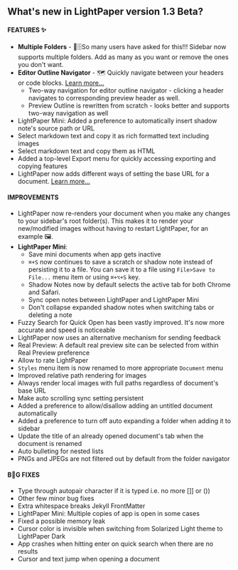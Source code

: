 ## What's new in LightPaper version 1.3 Beta?

#### FEATURES ✨

* **Multiple Folders** -  📂🗄So many users have asked for this!!! Sidebar now supports multiple folders. Add as many as you want or remove the ones you don't want.
* **Editor Outline Navigator** - 🗺 Quickly navigate between your headers or code blocks. [Learn more...](https://www.youtube.com/watch?v=pvKF7G_E304)
    * Two-way navigation for editor outline navigator - clicking a header navigates to corresponding preview header as well.
	* Preview Outline is rewritten from scratch - looks better and supports two-way navigation as well
* LightPaper Mini: Added a preference to automatically insert shadow note's source path or URL
* Select markdown text and copy it as rich formatted text including images
* Select markdown text and copy them as HTML
* Added a top-level Export menu for quickly accessing exporting and copying features
* LightPaper now adds different ways of setting the base URL for a document. [Learn more...](https://github.com/42Squares/LightPaper/blob/master/doc/Setting%20Document%20Base%20URL.md)

#### IMPROVEMENTS

* LightPaper now re-renders your document when you make any changes to your sidebar's root folder(s). This makes it to render your new/modified images without having to restart LightPaper, for an example 🖼.
* **LightPaper Mini**:
    * Save mini documents when app gets inactive
    * `⌘+S` now continues to save a scratch or shadow note instead of persisting it to a file. You can save it to a file using `File>Save to File...` menu item or using `⌘+⌥+S` key.
    * Shadow Notes now by default selects the active tab for both Chrome and Safari.
    * Sync open notes between LightPaper and LightPaper Mini
    * Don't collapse expanded shadow notes when switching tabs or deleting a note
* Fuzzy Search for Quick Open has been vastly improved. It's now more accurate and speed is noticeable
* LightPaper now uses an alternative mechanism for sending feedback
* Real Preview: A default real preview site can be selected from within Real Preview preference
* Allow to rate LightPaper
* `Styles` menu item is now renamed to more appropriate `Document` menu
* Improved relative path rendering for images
* Always render local images with full paths regardless of document's base URL
* Make auto scrolling sync setting persistent
* Added a preference to allow/disallow adding an untitled document automatically
* Added a preference to turn off auto expanding a folder when adding it to sidebar
* Update the title of an already opened document's tab when the document is renamed
* Auto bulleting for nested lists
* PNGs and JPEGs are not filtered out by default from the folder navigator

#### B🐞G FIXES

* Type through autopair character if it is typed i.e. no more []] or ())
* Other few minor bug fixes
* Extra whitespace breaks Jekyll FrontMatter
* LightPaper Mini: Multiple copies of app is open in some cases
* Fixed a possible memory leak
* Cursor color is invisible when switching from Solarized Light theme to LightPaper Dark
* App crashes when hitting enter on quick search when there are no results
* Cursor and text jump when opening a document
